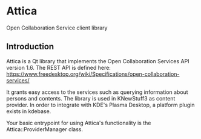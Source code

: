 # Attica

Open Collaboration Service client library

## Introduction

Attica is a Qt library that implements the Open Collaboration Services API version 1.6.
The REST API is defined here:
https://www.freedesktop.org/wiki/Specifications/open-collaboration-services/

It grants easy access to the services such as querying information about persons and contents.
The library is used in KNewStuff3 as content provider.
In order to integrate with KDE's Plasma Desktop, a platform plugin exists in kdebase.

Your basic entrypoint for using Attica's functionality is the Attica::ProviderManager class.
